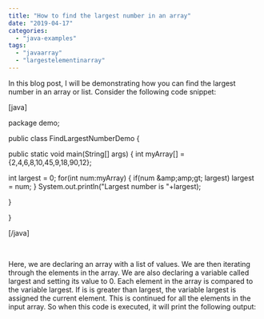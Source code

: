 ```yaml
---
title: "How to find the largest number in an array"
date: "2019-04-17"
categories: 
  - "java-examples"
tags: 
  - "javaarray"
  - "largestelementinarray"
---
```


In this blog post, I will be demonstrating how you can find the largest number in an array or list. Consider the following code snippet:

\[java\]

package demo;

public class FindLargestNumberDemo {

public static void main(String\[\] args) { int myArray\[\] = {2,4,6,8,10,45,9,18,90,12};

int largest = 0; for(int num:myArray) { if(num &amp;amp;amp;gt; largest) largest = num; } System.out.println("Largest number is "+largest);

}

}

\[/java\]

 

Here, we are declaring an array with a list of values. We are then iterating through the elements in the array. We are also declaring a variable called largest and setting its value to 0. Each element in the array is compared to the variable largest. If is is greater than largest, the variable largest is assigned the current element. This is continued for all the elements in the input array. So when this code is executed, it will print the following output:
